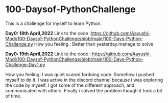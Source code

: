 # 100-Daysof-PythonChallenge

This is a challenge for myself to learn Python.

**Day0: 18th April,2022**
Link to the code :https://github.com/Aayushi-Modi/100-Daysof-PythonChallenge/blob/main/100-Days-Python-Challenge.py 
How you feeling : Better than yesterday.manage to solve
 
**Day0: 19th April,2022** 
Link to the code : https://github.com/Aayushi-Modi/100-Daysof-PythonChallenge/blob/main/100-Days-Python-Challenge-Day1.py

How you feeling: I was quiet scared fordoing code. Somehow i pushed myself to do it. I was active in the discord channel because i was exploring the code by myself.
I got some of the different approach, and communicated with others. Finally i solved the problem though it took a bit of time.
